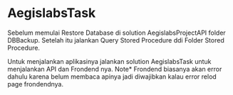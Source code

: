 # AegislabsTask

Sebelum memulai Restore Database di solution AegislabsProjectAPI folder DBBackup.
Setelah itu jalankan Query Stored Procedure ddi Folder Stored Procedure.

Untuk menjalankan aplikasinya jalankan solution AegislabsTask untuk menjalankan API dan Frondend nya. 
Note* Frondend biasanya akan error dahulu karena belum membaca apinya jadi diwajibkan kalau error relod page frondendnya.
